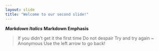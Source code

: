 ```yaml
---
layout: slide
title: "Welcome to our second slide!"
---
```

***Markdown Italics*** **Markdown Emphasis**
> If you didn't get it the first time
> Do not despair
> Try and try again
> ~ Anonymous
Use the left arrow to go back!

